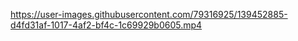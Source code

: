 


https://user-images.githubusercontent.com/79316925/139452885-d4fd31af-1017-4af2-bf4c-1c69929b0605.mp4

